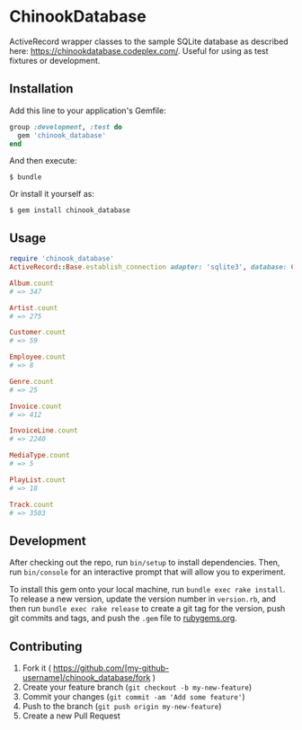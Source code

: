 # ChinookDatabase

ActiveRecord wrapper classes to the sample SQLite database as described here: https://chinookdatabase.codeplex.com/.
Useful for using as test fixtures or development.

## Installation

Add this line to your application's Gemfile:

```ruby
group :development, :test do
  gem 'chinook_database'
end  
```

And then execute:

    $ bundle

Or install it yourself as:

    $ gem install chinook_database

## Usage

```ruby
require 'chinook_database'
ActiveRecord::Base.establish_connection adapter: 'sqlite3', database: ChinookDatabase.path

Album.count
# => 347

Artist.count
# => 275

Customer.count
# => 59

Employee.count
# => 8

Genre.count
# => 25

Invoice.count
# => 412

InvoiceLine.count 
# => 2240

MediaType.count
# => 5

PlayList.count
# => 18

Track.count
# => 3503
```

## Development

After checking out the repo, run `bin/setup` to install dependencies. Then, run `bin/console` for an interactive prompt that will allow you to experiment.

To install this gem onto your local machine, run `bundle exec rake install`. To release a new version, update the version number in `version.rb`, and then run `bundle exec rake release` to create a git tag for the version, push git commits and tags, and push the `.gem` file to [rubygems.org](https://rubygems.org).

## Contributing

1. Fork it ( https://github.com/[my-github-username]/chinook_database/fork )
2. Create your feature branch (`git checkout -b my-new-feature`)
3. Commit your changes (`git commit -am 'Add some feature'`)
4. Push to the branch (`git push origin my-new-feature`)
5. Create a new Pull Request
